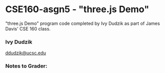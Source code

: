 # CSE160-asgn5 - "three.js Demo"
"three.js Demo" program code completed by Ivy Dudzik as part of James Davis' CSE 160 class.

### Ivy Dudzik
ddudzik@ucsc.edu

### Notes to Grader:

